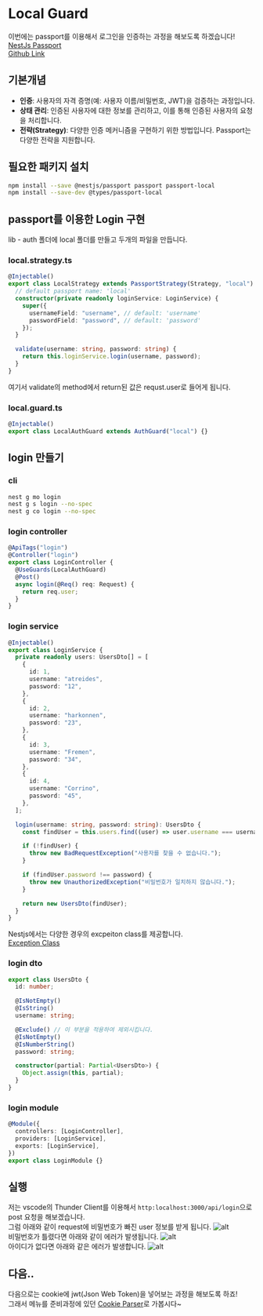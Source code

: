 # Local Guard

이번에는 passport를 이용해서 로그인을 인증하는 과정을 해보도록 하겠습니다!<br/>
[NestJs Passport](https://docs.nestjs.com/recipes/passport)<br/>
[Github Link](https://github.com/gornoba/nestjs-describe/tree/4991e666ccda1f50d63641b444432dc847059c19)

## 기본개념

- **인증**: 사용자의 자격 증명(예: 사용자 이름/비밀번호, JWT)을 검증하는 과정입니다.
- **상태 관리**: 인증된 사용자에 대한 정보를 관리하고, 이를 통해 인증된 사용자의 요청을 처리합니다.
- **전략(Strategy)**: 다양한 인증 메커니즘을 구현하기 위한 방법입니다. Passport는 다양한 전략을 지원합니다.

## 필요한 패키지 설치

```sh
npm install --save @nestjs/passport passport passport-local
npm install --save-dev @types/passport-local
```

## passport를 이용한 Login 구현

lib - auth 폴더에 local 폴더를 만들고 두개의 파일을 만듭니다.<br/>

### local.strategy.ts

```typescript
@Injectable()
export class LocalStrategy extends PassportStrategy(Strategy, "local") {
  // default passport name: 'local'
  constructor(private readonly loginService: LoginService) {
    super({
      usernameField: "username", // default: 'username'
      passwordField: "password", // default: 'password'
    });
  }

  validate(username: string, password: string) {
    return this.loginService.login(username, password);
  }
}
```

여기서 validate의 method에서 return된 값은 requst.user로 들어게 됩니다.

### local.guard.ts

```typescript
@Injectable()
export class LocalAuthGuard extends AuthGuard("local") {}
```

## login 만들기

### cli

```sh
nest g mo login
nest g s login --no-spec
nest g co login --no-spec
```

### login controller

```typescript
@ApiTags("login")
@Controller("login")
export class LoginController {
  @UseGuards(LocalAuthGuard)
  @Post()
  async login(@Req() req: Request) {
    return req.user;
  }
}
```

### login service

```typescript
@Injectable()
export class LoginService {
  private readonly users: UsersDto[] = [
    {
      id: 1,
      username: "atreides",
      password: "12",
    },
    {
      id: 2,
      username: "harkonnen",
      password: "23",
    },
    {
      id: 3,
      username: "Fremen",
      password: "34",
    },
    {
      id: 4,
      username: "Corrino",
      password: "45",
    },
  ];

  login(username: string, password: string): UsersDto {
    const findUser = this.users.find((user) => user.username === username);

    if (!findUser) {
      throw new BadRequestException("사용자를 찾을 수 없습니다.");
    }

    if (findUser.password !== password) {
      throw new UnauthorizedException("비밀번호가 일치하지 않습니다.");
    }

    return new UsersDto(findUser);
  }
}
```

Nestjs에서는 다양한 경우의 excpeiton class를 제공합니다.<br/>
[Exception Class](/backend/nestjs/exception-class)

### login dto

```typescript
export class UsersDto {
  id: number;

  @IsNotEmpty()
  @IsString()
  username: string;

  @Exclude() // 이 부분을 적용하여 제외시킵니다.
  @IsNotEmpty()
  @IsNumberString()
  password: string;

  constructor(partial: Partial<UsersDto>) {
    Object.assign(this, partial);
  }
}
```

### login module

```typescript
@Module({
  controllers: [LoginController],
  providers: [LoginService],
  exports: [LoginService],
})
export class LoginModule {}
```

## 실행

저는 vscode의 Thunder Client를 이용해서 `http:localhost:3000/api/login`으로 post 요청을 해보겠습니다.<br/>
그럼 아래와 같이 request에 비밀번호가 빠진 user 정보를 받게 됩니다.
![alt](/local-guard-01.png)<br/>
비밀번호가 틀렸다면 아래와 같이 에러가 발생됩니다.
![alt](/local-guard-02.png)<br/>
아이디가 없다면 아래와 같은 에러가 발생합니다.
![alt](/local-guard-03.png)

## 다음..

다음으로는 cookie에 jwt(Json Web Token)을 넣어보는 과정을 해보도록 하죠!<br/>
그래서 메뉴를 준비과정에 있던 [Cookie Parser](http://localhost:5173/backend/nestjs/cookie-parser)로 가봅시다~
